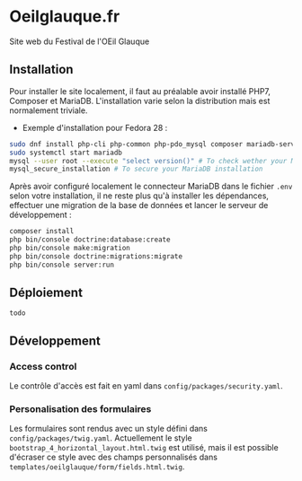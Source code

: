 # Oeilglauque.fr

Site web du Festival de l'OEil Glauque

## Installation

Pour installer le site localement, il faut au préalable avoir installé PHP7, Composer et MariaDB. L'installation varie selon la distribution mais est normalement triviale. 

 * Exemple d'installation pour Fedora 28 : 

```bash
sudo dnf install php-cli php-common php-pdo_mysql composer mariadb-server
sudo systemctl start mariadb
mysql --user root --execute "select version()" # To check wether your MariaDB installation is working
mysql_secure_installation # To secure your MariaDB installation
```

Après avoir configuré localement le connecteur MariaDB dans le fichier `.env` selon votre installation, il ne reste plus qu'à installer les dépendances, effectuer une migration de la base de données et lancer le serveur de développement : 

```bash
composer install
php bin/console doctrine:database:create
php bin/console make:migration
php bin/console doctrine:migrations:migrate
php bin/console server:run
```

## Déploiement

`todo`

## Développement

### Access control

Le contrôle d'accès est fait en yaml dans `config/packages/security.yaml`. 

### Personalisation des formulaires

Les formulaires sont rendus avec un style défini dans `config/packages/twig.yaml`. Actuellement le style `bootstrap_4_horizontal_layout.html.twig` est utilisé, mais il est possible d'écraser ce style avec des champs personnalisés dans `templates/oeilglauque/form/fields.html.twig`. 